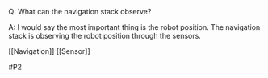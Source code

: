 Q: What can the navigation stack observe?

A: I would say the most important thing is the robot position. The navigation stack is observing the robot position through the sensors.

[[Navigation]]
[[Sensor]]

#P2 